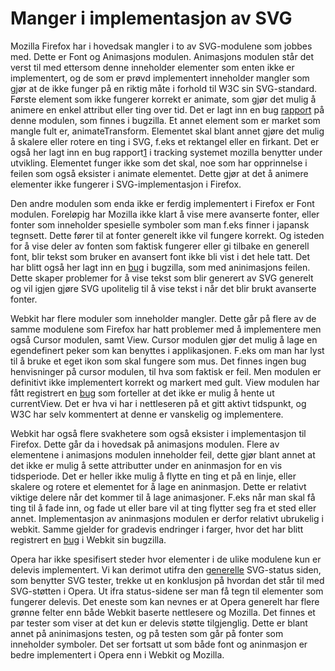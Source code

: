 
# Manger i implementasjon av SVG #

Mozilla Firefox har i hovedsak mangler i to av SVG-modulene som jobbes med. Dette er
Font og Animasjons modulen. Animasjons modulen står det verst til med ettersom
denne inneholder elementer som enten ikke er implementert, og de som er prøvd
implementert inneholder mangler som gjør at de ikke funger på en riktig måte i
forhold til W3C sin SVG-standard. Første element som ikke fungerer korrekt er
animate, som gjør det mulig å animere en enkel attribut eller ting over tid. Det
er lagt inn en bug [rapport][1] på denne modulen, som finnes i bugzilla. Et
annet element som er market som mangle fult er, animateTransform. Elementet
skal blant annet gjøre det mulig å skalere eller rotere en ting i SVG, f.eks
et rektangel eller en firkant. Det er også her lagt inn en bug rapport[1] i
tracking systemet mozilla benytter under utvikling. Elementet funger ikke
som det skal, noe som har opprinnelse i feilen som også eksister i animate
elementet. Dette gjør at det å animere elementer ikke fungerer i 
SVG-implementasjon i Firefox.

Den andre modulen som enda ikke er ferdig implementert i Firefox er Font modulen.
Foreløpig har Mozilla ikke klart å vise mere avanserte fonter, eller fonter som
inneholder spesielle symboler som man f.eks finner i japansk tegnsett. Dette
fører til at fonter generelt ikke vil fungere korrekt. Og isteden for å vise
deler av fonten som faktisk fungerer eller gi tilbake en generell font, blir
tekst som bruker en avansert font ikke bli vist i det hele tatt. Det har blitt
også her lagt inn en [bug][2] i bugzilla, som med aninimasjons feilen. Dette
skaper problemer for å vise tekst som blir generert av SVG generelt og vil
igjen gjøre SVG upolitelig til å vise tekst i når det blir brukt avanserte
fonter.

Webkit har flere moduler som inneholder mangler. Dette går på flere av de samme
modulene som Firefox har hatt problemer med å implementere men også Cursor
modulen, samt View. Cursor modulen gjør det mulig å lage en egendefinert peker
som kan benyttes i applikasjonen. F.eks om man har lyst til å bruke et eget
ikon som skal fungere som mus. Det finnes ingen bug henvisninger på cursor
modulen, til hva som faktisk er feil. Men modulen er definitivt ikke
implementert korrekt og markert med gult. View modulen har fått registrert
en [bug][3] som forteller at det ikke er mulig å hente ut currentView.
Det er hva vi har i nettleseren på et gitt aktivt tidspunkt, og W3C har
selv kommentert at denne er vanskelig og implementere. 

Webkit har også flere svakhetere som også eksister i implementasjon til
Firefox. Dette går da i hovedsak på animasjons modulen. Flere av 
elementene i animasjons modulen inneholder feil, dette gjør blant annet
at det ikke er mulig å sette attributter under en aninmasjon for en vis
tidsperiode. Det er heller ikke mulig å flytte en ting et på en linje,
eller skalere og rotere et elementet for å lage en aninmasjon. Dette
er relativt viktige delere når det kommer til å lage animasjoner. F.eks
når man skal få ting til å fade inn, og fade ut eller bare vil at ting
flytter seg fra et sted eller annet. Implementasjon av aninmasjons
modulen er derfor relativt ubrukelig i webkit. Samme gjelder for gradevis
endringer i farger, hvor det har blitt registrert en [bug][4] i Webkit
sin bugzilla.

Opera har ikke spesifisert steder hvor elementer i de ulike modulene kun
er delevis implementert. Vi kan derimot utifra den [generelle][5] SVG-status
siden, som benytter SVG tester, trekke ut en konklusjon på hvordan det
står til med SVG-støtten i Opera. Ut ifra status-sidene ser man få tegn
til elementer som fungerer delevis. Det eneste som kan nevnes er at Opera
generelt har flere grønne felter enn både Webkit baserte nettlesere og Mozilla.
Det finnes et par tester som viser at det kun er delevis støtte tilgjenglig.
Dette er blant annet på aninimasjons testen, og på testen som går på fonter
som inneholder symboler. Det ser fortsatt ut som både font og aninmasjon
er bedre implementert i Opera enn i Webkit og Mozilla.

[1]: https://bugzilla.mozilla.org/show_bug.cgi?id=216462
[2]: https://bugzilla.mozilla.org/show_bug.cgi?id=119490
[3]: https://bugs.webkit.org/show_bug.cgi?id=15495
[4]: https://bugs.webkit.org/show_bug.cgi?id=6034
[5]: http://www.codedread.com/svg-support-table.html
